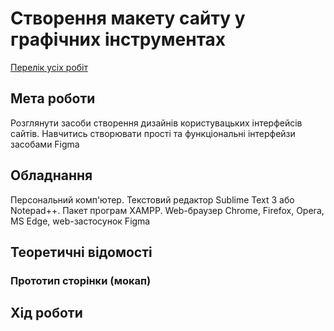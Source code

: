 # Створення макету сайту у графічних інструментах

[Перелік усіх робіт](../README.md)

## Мета роботи

Розглянути засоби створення дизайнів користувацьких інтерфейсів сайтів. Навчитись створювати прості та функціональні інтерфейзи засобами Figma

## Обладнання

Персональний комп'ютер. Текстовий редактор Sublime Text 3 або Notepad++. Пакет програм XAMPP. Web-браузер Chrome, Firefox, Opera, MS Edge, web-застосунок Figma

## Теоретичні відомості

### Прототип сторінки (мокап)


## Хід роботи
